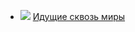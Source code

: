 * ![](/books/sf/Владимир%20Лещенко/Идущие%20сквозь%20миры.jpg) [Идущие сквозь миры](/books/sf/Владимир%20Лещенко/Идущие%20сквозь%20миры)